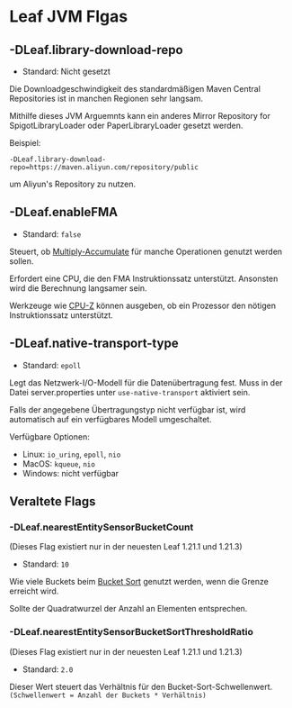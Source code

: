 # Leaf JVM Flgas

## -DLeaf.library-download-repo

- Standard: Nicht gesetzt

Die Downloadgeschwindigkeit des standardmäßigen Maven Central Repositories ist in manchen Regionen sehr langsam.

Mithilfe dieses JVM Arguemnts kann ein anderes Mirror Repository for SpigotLibraryLoader oder PaperLibraryLoader gesetzt werden.

Beispiel:

```
-DLeaf.library-download-repo=https://maven.aliyun.com/repository/public
```

um Aliyun's Repository zu nutzen.

## -DLeaf.enableFMA

- Standard: `false`

Steuert, ob [Multiply-Accumulate](https://de.wikipedia.org/wiki/Multiply-Accumulate) für manche Operationen genutzt werden sollen.

Erfordert eine CPU, die den FMA Instruktionssatz unterstützt. Ansonsten wird die Berechnung langsamer sein.

Werkzeuge wie [CPU-Z](https://www.cpuid.com/softwares/cpu-z.html) können ausgeben, ob ein Prozessor den nötigen Instruktionssatz unterstützt.

## -DLeaf.native-transport-type

- Standard: `epoll`

Legt das Netzwerk-I/O-Modell für die Datenübertragung fest. Muss in der Datei server.properties unter `use-native-transport` aktiviert sein.

Falls der angegebene Übertragungstyp nicht verfügbar ist, wird automatisch auf ein verfügbares Modell umgeschaltet.

Verfügbare Optionen:

- Linux: `io_uring`, `epoll`, `nio`
- MacOS: `kqueue`, `nio`
- Windows: nicht verfügbar

## Veraltete Flags

### -DLeaf.nearestEntitySensorBucketCount

(Dieses Flag existiert nur in der neuesten Leaf 1.21.1 und 1.21.3)

- Standard: `10`

Wie viele Buckets beim [Bucket Sort](https://de.wikipedia.org/wiki/Bucketsort) genutzt werden, wenn die Grenze erreicht wird.

Sollte der Quadratwurzel der Anzahl an Elementen entsprechen.

### -DLeaf.nearestEntitySensorBucketSortThresholdRatio

(Dieses Flag existiert nur in der neuesten Leaf 1.21.1 und 1.21.3)

- Standard: `2.0`

Dieser Wert steuert das Verhältnis für den Bucket-Sort-Schwellenwert. `(Schwellenwert = Anzahl der Buckets * Verhältnis)`
